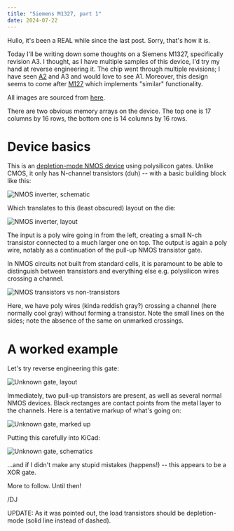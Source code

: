 ```yaml
---
title: "Siemens M1327, part 1"
date: 2024-07-22
---
```


Hullo, it's been a REAL while since the last post. Sorry, that's how it is.

Today I'll be writing down some thoughts on a Siemens M1327, specifically revision A3. I thought, as I have multiple samples of this device, I'd try my hand at reverse engineering it. The chip went through multiple revisions; I have seen [A2](https://siliconpr0n.org/archive/doku.php?id=infosecdj:siemens:m1327a2) and A3 and would love to see A1. Moreover, this design seems to come after [M127](https://siliconpr0n.org/archive/doku.php?id=infosecdj:siemens:m127-c2) which implements "similar" functionality.

All images are sourced from [here](https://siliconpr0n.org/archive/doku.php?id=infosecdj:siemens:m1327a3).

There are two obvious memory arrays on the device. The top one is 17 columns by 16 rows, the bottom one is 14 columns by 16 rows. 

# Device basics

This is an [depletion-mode NMOS device](https://en.wikipedia.org/wiki/Depletion-load_NMOS_logic) using polysilicon gates. Unlike CMOS, it only has N-channel transistors (duh) -- with a basic building block like this:

![NMOS inverter, schematic](/blarg/assets/20240722/nmos-inverter-sch.png)

Which translates to this (least obscured) layout on the die:

![NMOS inverter, layout](/blarg/assets/20240722/nmos-inverter-layout.jpg)

The input is a poly wire going in from the left, creating a small N-ch transistor connected to a much larger one on top. The output is again a poly wire, notably as a continuation of the pull-up NMOS transistor gate.

In NMOS circuits not built from standard cells, it is paramount to be able to distinguish between transistors and everything else e.g. polysilicon wires crossing a channel.

![NMOS transistors vs non-transistors](/blarg/assets/20240722/nmos-poly-crossing.jpg)

Here, we have poly wires (kinda reddish gray?) crossing a channel (here normally cool gray) without forming a transistor. Note the small lines on the sides; note the absence of the same on unmarked crossings.

# A worked example

Let's try reverse engineering this gate:

![Unknown gate, layout](/blarg/assets/20240722/funny-gate.jpg)

Immediately, two pull-up transistors are present, as well as several normal NMOS devices. Black rectanges are contact points from the metal layer to the channels. Here is a tentative markup of what's going on:

![Unknown gate, marked up](/blarg/assets/20240722/funny-gate-marked.jpg)

Putting this carefully into KiCad:

![Unknown gate, schematics](/blarg/assets/20240722/funny-gate-sch.png)

...and if I didn't make any stupid mistakes (happens!) -- this appears to be a XOR gate.

More to follow. Until then!

/DJ

UPDATE: As it was pointed out, the load transistors should be depletion-mode (solid line instead of dashed).
